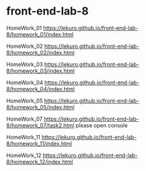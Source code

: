 # front-end-lab-8
HomeWork_01    https://lekuro.github.io/front-end-lab-8/homework_01/index.html

HomeWork_02    https://lekuro.github.io/front-end-lab-8/homework_02/index.html

HomeWork_03    https://lekuro.github.io/front-end-lab-8/homework_03/index.html

HomeWork_04    https://lekuro.github.io/front-end-lab-8/homework_04/index.html

HomeWork_05    https://lekuro.github.io/front-end-lab-8/homework_05/index.html

HomeWork_07    https://lekuro.github.io/front-end-lab-8/homework_07/task2.html please open console

HomeWork_11    https://lekuro.github.io/front-end-lab-8/homework_11/index.html

HomeWork_12    https://lekuro.github.io/front-end-lab-8/homework_12/index.html

